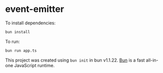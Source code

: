 # event-emitter

To install dependencies:

```bash
bun install
```

To run:

```bash
bun run app.ts
```

This project was created using `bun init` in bun v1.1.22. [Bun](https://bun.sh) is a fast all-in-one JavaScript runtime.
